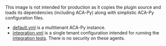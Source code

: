 This image is not intended for production as it copies the plugin source and loads its dependencies (including ACA-Py) along with simplistic ACA-Py configuration files.

- [default.yml](default.yml) is a multitenant ACA-Py instance.
- [integration.yml](integration.yml) is a single tenant configuration intended for running the [integration tests](../integration/README.md). There is no security on these agents.